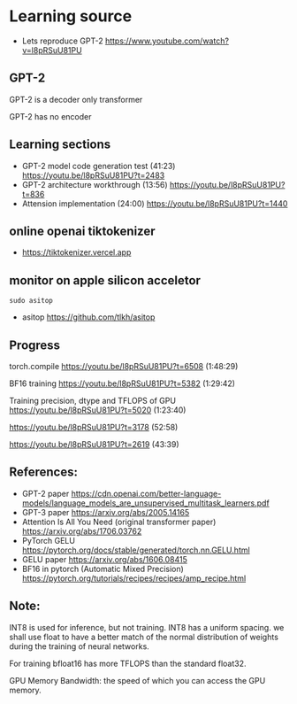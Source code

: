 # Learning source

* Lets reproduce GPT-2 https://www.youtube.com/watch?v=l8pRSuU81PU

## GPT-2

GPT-2 is a decoder only transformer

GPT-2 has no encoder

## Learning sections
* GPT-2 model code generation test (41:23) https://youtu.be/l8pRSuU81PU?t=2483
* GPT-2 architecture workthrough (13:56) https://youtu.be/l8pRSuU81PU?t=836
* Attension implementation (24:00) https://youtu.be/l8pRSuU81PU?t=1440

## online openai tiktokenizer
* https://tiktokenizer.vercel.app

## monitor on apple silicon acceletor
```shell
sudo asitop
```
* asitop https://github.com/tlkh/asitop

## Progress
torch.compile
https://youtu.be/l8pRSuU81PU?t=6508
(1:48:29)

BF16 training
https://youtu.be/l8pRSuU81PU?t=5382
(1:29:42)

Training precision, dtype and TFLOPS of GPU
https://youtu.be/l8pRSuU81PU?t=5020
(1:23:40)

https://youtu.be/l8pRSuU81PU?t=3178
(52:58)

https://youtu.be/l8pRSuU81PU?t=2619
(43:39)

## References:
* GPT-2 paper https://cdn.openai.com/better-language-models/language_models_are_unsupervised_multitask_learners.pdf
* GPT-3 paper https://arxiv.org/abs/2005.14165
* Attention Is All You Need (original transformer paper) https://arxiv.org/abs/1706.03762
* PyTorch GELU https://pytorch.org/docs/stable/generated/torch.nn.GELU.html
* GELU paper https://arxiv.org/abs/1606.08415
* BF16 in pytorch (Automatic Mixed Precision) https://pytorch.org/tutorials/recipes/recipes/amp_recipe.html

## Note:
INT8 is used for inference, but not training. INT8 has a uniform spacing. we shall use float to have a better match of the normal distribution of weights during the training of neural networks.

For training bfloat16 has more TFLOPS than the standard float32.

GPU Memory Bandwidth: the speed of which you can access the GPU memory.






